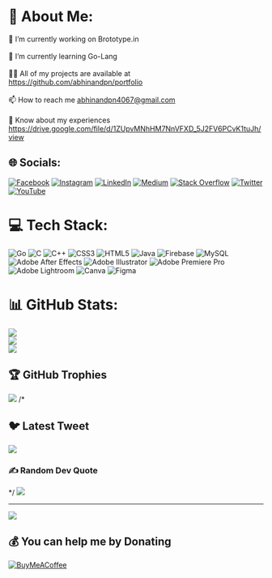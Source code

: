 # 💫 About Me:
🔭 I’m currently working on Brototype.in<br><br>🌱 I’m currently learning Go-Lang<br><br>👨‍💻 All of my projects are available at https://github.com/abhinandpn/portfolio<br><br>📫 How to reach me abhinandpn4067@gmail.com<br><br>📄 Know about my experiences https://drive.google.com/file/d/1ZUpvMNhHM7NnVFXD_5J2FV6PCvK1tuJh/view


## 🌐 Socials:
[![Facebook](https://img.shields.io/badge/Facebook-%231877F2.svg?logo=Facebook&logoColor=white)](https://facebook.com/https://www.facebook.com/fb.abhinandpn/) [![Instagram](https://img.shields.io/badge/Instagram-%23E4405F.svg?logo=Instagram&logoColor=white)](https://instagram.com/https://www.instagram.com/abhinand_pn/) [![LinkedIn](https://img.shields.io/badge/LinkedIn-%230077B5.svg?logo=linkedin&logoColor=white)](https://linkedin.com/in/https://www.linkedin.com/in/abhinand-p-n-8280761b6/) [![Medium](https://img.shields.io/badge/Medium-12100E?logo=medium&logoColor=white)](https://medium.com/@https://medium.com/@abhinandpn) [![Stack Overflow](https://img.shields.io/badge/-Stackoverflow-FE7A16?logo=stack-overflow&logoColor=white)](https://stackoverflow.com/users/https://stackoverflow.com/users/17025603/abhinand-p-n) [![Twitter](https://img.shields.io/badge/Twitter-%231DA1F2.svg?logo=Twitter&logoColor=white)](https://twitter.com/https://twitter.com/ABHINAND_PN) [![YouTube](https://img.shields.io/badge/YouTube-%23FF0000.svg?logo=YouTube&logoColor=white)](https://youtube.com/@https://www.youtube.com/@abhinand-pn) 

# 💻 Tech Stack:
![Go](https://img.shields.io/badge/go-%2300ADD8.svg?style=for-the-badge&logo=go&logoColor=white) ![C](https://img.shields.io/badge/c-%2300599C.svg?style=for-the-badge&logo=c&logoColor=white) ![C++](https://img.shields.io/badge/c++-%2300599C.svg?style=for-the-badge&logo=c%2B%2B&logoColor=white) ![CSS3](https://img.shields.io/badge/css3-%231572B6.svg?style=for-the-badge&logo=css3&logoColor=white) ![HTML5](https://img.shields.io/badge/html5-%23E34F26.svg?style=for-the-badge&logo=html5&logoColor=white) ![Java](https://img.shields.io/badge/java-%23ED8B00.svg?style=for-the-badge&logo=java&logoColor=white) ![Firebase](https://img.shields.io/badge/firebase-%23039BE5.svg?style=for-the-badge&logo=firebase) ![MySQL](https://img.shields.io/badge/mysql-%2300f.svg?style=for-the-badge&logo=mysql&logoColor=white) ![Adobe After Effects](https://img.shields.io/badge/Adobe%20After%20Effects-9999FF.svg?style=for-the-badge&logo=Adobe%20After%20Effects&logoColor=white) ![Adobe Illustrator](https://img.shields.io/badge/adobeillustrator-%23FF9A00.svg?style=for-the-badge&logo=adobeillustrator&logoColor=white) ![Adobe Premiere Pro](https://img.shields.io/badge/Adobe%20Premiere%20Pro-9999FF.svg?style=for-the-badge&logo=Adobe%20Premiere%20Pro&logoColor=white) ![Adobe Lightroom](https://img.shields.io/badge/Adobe%20Lightroom-31A8FF.svg?style=for-the-badge&logo=Adobe%20Lightroom&logoColor=white) ![Canva](https://img.shields.io/badge/Canva-%2300C4CC.svg?style=for-the-badge&logo=Canva&logoColor=white) 	![Figma](https://img.shields.io/badge/figma-%23F24E1E.svg?style=for-the-badge&logo=figma&logoColor=white)
# 📊 GitHub Stats:
![](https://github-readme-stats.vercel.app/api?username=abhinandpn&theme=dark&hide_border=false&include_all_commits=true&count_private=true)<br/>
![](https://github-readme-streak-stats.herokuapp.com/?user=abhinandpn&theme=dark&hide_border=false)<br/>
![](https://github-readme-stats.vercel.app/api/top-langs/?username=abhinandpn&theme=dark&hide_border=false&include_all_commits=true&count_private=true&layout=compact)

## 🏆 GitHub Trophies
![](https://github-profile-trophy.vercel.app/?username=abhinandpn&theme=radical&no-frame=false&no-bg=true&margin-w=4)
/*
## 🐦 Latest Tweet
[![](https://gtce.itsvg.in/api?username=https://twitter.com/ABHINAND_PN)](https://github.com/VishwaGauravIn/github-twitter-card-embed)

### ✍️ Random Dev Quote
*/
![](https://quotes-github-readme.vercel.app/api?type=horizontal&theme=radical)

---
[![](https://visitcount.itsvg.in/api?id=abhinandpn&icon=0&color=8)](https://visitcount.itsvg.in)

  ## 💰 You can help me by Donating
  [![BuyMeACoffee](https://img.shields.io/badge/Buy%20Me%20a%20Coffee-ffdd00?style=for-the-badge&logo=buy-me-a-coffee&logoColor=black)](https://buymeacoffee.com/https://www.buymeacoffee.com/abhinandpn) 

  
<!-- Proudly created with GPRM ( https://gprm.itsvg.in ) -->
